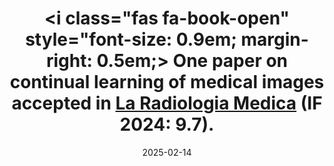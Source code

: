 ---
title: >-
    <i class="fas fa-book-open" style="font-size: 0.9em; margin-right: 0.5em;></i> One paper on continual learning of medical images accepted in <a href="https://link.springer.com/journal/11547" target="_blank">La Radiologia Medica</a> (IF 2024: 9.7).
date: 2025-02-14
---